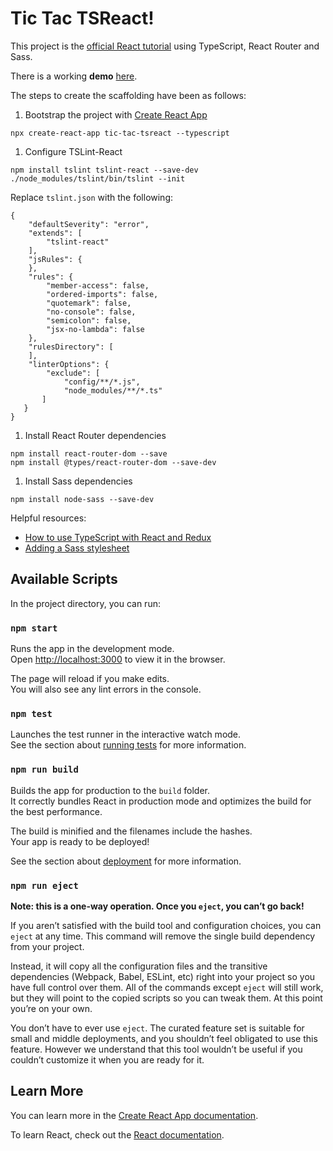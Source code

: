 # Tic Tac TSReact!

This project is the [official React tutorial](https://reactjs.org/tutorial/tutorial.html#completing-the-game) using TypeScript, React Router and Sass.

There is a working **demo** [here](http://adripanico.github.io/tic-tac-tsreact).

The steps to create the scaffolding have been as follows:

1. Bootstrap the project with [Create React App](https://github.com/facebook/create-react-app)

```
npx create-react-app tic-tac-tsreact --typescript
```

1. Configure TSLint-React

```
npm install tslint tslint-react --save-dev
./node_modules/tslint/bin/tslint --init
```

Replace ```tslint.json``` with the following:

```
{
    "defaultSeverity": "error",
    "extends": [
        "tslint-react"
    ],
    "jsRules": {
    },
    "rules": {
        "member-access": false,
        "ordered-imports": false,
        "quotemark": false,
        "no-console": false,
        "semicolon": false,
        "jsx-no-lambda": false
    },
    "rulesDirectory": [
    ],
    "linterOptions": {
        "exclude": [
            "config/**/*.js",
            "node_modules/**/*.ts"
       ]
   }
}
```

1. Install React Router dependencies

```
npm install react-router-dom --save
npm install @types/react-router-dom --save-dev
```

1. Install Sass dependencies

```
npm install node-sass --save-dev
```

Helpful resources:
* [How to use TypeScript with React and Redux](https://medium.com/@rossbulat/how-to-use-typescript-with-react-and-redux-a118b1e02b76)
* [Adding a Sass stylesheet](https://create-react-app.dev/docs/adding-a-sass-stylesheet/)

## Available Scripts

In the project directory, you can run:

### `npm start`

Runs the app in the development mode.<br />
Open [http://localhost:3000](http://localhost:3000) to view it in the browser.

The page will reload if you make edits.<br />
You will also see any lint errors in the console.

### `npm test`

Launches the test runner in the interactive watch mode.<br />
See the section about [running tests](https://facebook.github.io/create-react-app/docs/running-tests) for more information.

### `npm run build`

Builds the app for production to the `build` folder.<br />
It correctly bundles React in production mode and optimizes the build for the best performance.

The build is minified and the filenames include the hashes.<br />
Your app is ready to be deployed!

See the section about [deployment](https://facebook.github.io/create-react-app/docs/deployment) for more information.

### `npm run eject`

**Note: this is a one-way operation. Once you `eject`, you can’t go back!**

If you aren’t satisfied with the build tool and configuration choices, you can `eject` at any time. This command will remove the single build dependency from your project.

Instead, it will copy all the configuration files and the transitive dependencies (Webpack, Babel, ESLint, etc) right into your project so you have full control over them. All of the commands except `eject` will still work, but they will point to the copied scripts so you can tweak them. At this point you’re on your own.

You don’t have to ever use `eject`. The curated feature set is suitable for small and middle deployments, and you shouldn’t feel obligated to use this feature. However we understand that this tool wouldn’t be useful if you couldn’t customize it when you are ready for it.

## Learn More

You can learn more in the [Create React App documentation](https://facebook.github.io/create-react-app/docs/getting-started).

To learn React, check out the [React documentation](https://reactjs.org/).
